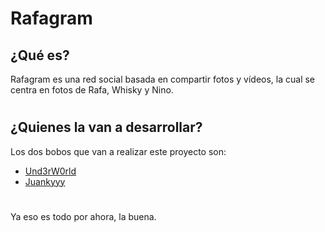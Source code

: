# Rafagram

## ¿Qué es?
Rafagram es una red social basada en compartir fotos y vídeos, la cual se centra en fotos de Rafa, Whisky y Nino.
#
## ¿Quienes la van a desarrollar?
Los dos bobos que van a realizar este proyecto son:
- [Und3rW0rld](https://github.com/Und3rW0rld)
- [Juankyyy](https://github.com/Juankyyy)
#
Ya eso es todo por ahora, la buena.